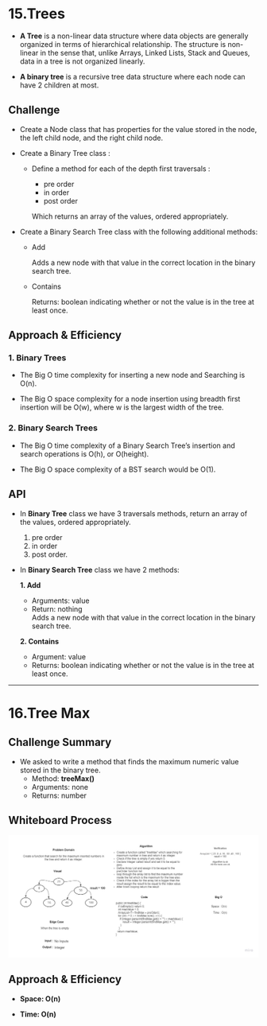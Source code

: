 # **15.Trees**

* **A Tree** is a non-linear data structure where data objects are generally organized in terms of hierarchical relationship. The structure is non-linear in the sense that, unlike Arrays, Linked Lists, Stack and Queues, data in a tree is not organized linearly.

* **A binary tree** is a recursive tree data structure where each node can have 2 children at most.

## **Challenge**

- Create a Node class that has properties for the value stored in the node, the left child node, and the right child node.
- Create a Binary Tree class :
  - Define a method for each of the depth first traversals :
    * pre order
    * in order
    * post order
 
    Which returns an array of the values, ordered appropriately.

- Create a Binary Search Tree class
with the following additional methods:
  - Add
    
    Adds a new node with that value in the correct location in the binary search tree.

  - Contains

    Returns: boolean indicating whether or not the value is in the tree at least once.

## **Approach & Efficiency**

### **1. Binary Trees**

- The Big O time complexity for inserting a new node and Searching is O(n).

- The Big O space complexity for a node insertion using breadth first insertion will be O(w), where w is the largest width of the tree.

### **2. Binary Search Trees**

- The Big O time complexity of a Binary Search Tree’s insertion and search operations is O(h), or O(height). 

- The Big O space complexity of a BST search would be O(1).

## **API**

- In **Binary Tree** class we have 3 traversals methods, return an array of the values, ordered appropriately.

  1. pre order
  2. in order
  3. post order. 


- In **Binary Search Tree** class we have 2 methods:

  **1. Add**  
    - Arguments: value  
    - Return: nothing  
      Adds a new node with that value in the correct location in the binary search tree.
     
  **2. Contains**  
    - Argument: value  
    - Returns: boolean indicating whether or not the value is in the tree at least once.

-------------------------------------------------------------------------------------------------------------

# **16.Tree Max**

## **Challenge Summary**

- We asked to write a method that finds the maximum numeric value stored in the binary tree.
  * Method: **treeMax()**
  * Arguments: none
  * Returns: number

## **Whiteboard Process**

![Tree Max](./assets/tree-max.jpg)

## **Approach & Efficiency**

- **Space: O(n)**

- **Time: O(n)**






